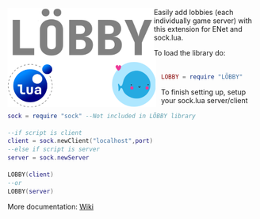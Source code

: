 
<img src="Lobby Logo.png"
     alt="Gradient Lua Logo"
     height="100"
     style="float: left; margin-right: 10px; margin: auto;" /> 


<img src="Untitled.png"
     alt="Desgined For Lua and LOVE2D"
     width="300"
     height="100"
     style="float: left; margin-right: 10px;" /> 
     
Easily add lobbies (each individually game server) with this extension for ENet and sock.lua.


 To load the library do:
```lua

LOBBY = require "LÖBBY"
```
To finish setting up, setup your sock.lua server/client
```lua
sock = require "sock" --Not included in LÖBBY library

--if script is client
client = sock.newClient("localhost",port) 
--else if script is server
server = sock.newServer

LOBBY(client) 
--or
LOBBY(server)
```

More documentation: [Wiki](https://github.com/Ballance100/lobby/wiki)



